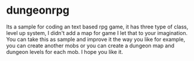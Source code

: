 # dungeonrpg
Its a sample for coding an text based rpg game, it has three type of class, level up system, I didn't add a map for game I let that to your imagination. You can take this as sample and improve it the way you like for example, you can create another mobs or you can create a dungeon map and dungeon levels for each mob. I hope you like it.
